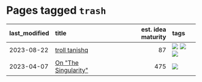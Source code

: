 # Pages tagged `trash`

|last_modified|title|est. idea maturity|tags
|:---|:---|---:|:---|
|2023-08-22|[troll tanishq](../troll_tanishq.md)|87|[![](https://img.shields.io/badge/tag-completed-d548d8)](../tags/completed.md) [![](https://img.shields.io/badge/tag-eleuther-a7221f)](../tags/eleuther.md) [![](https://img.shields.io/badge/tag-trash-cd61a2)](../tags/trash.md)|
|2023-04-07|[On "The Singularity"](../alternative-perspective-on-the-singularity.md)|475|[![](https://img.shields.io/badge/tag-trash-cd61a2)](../tags/trash.md)|